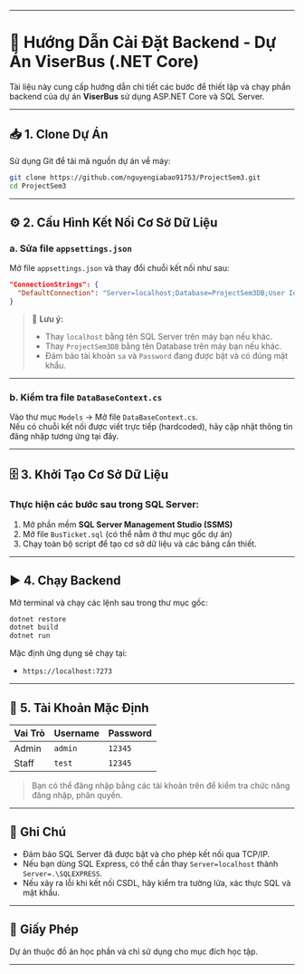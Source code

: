 
---

# 📘 Hướng Dẫn Cài Đặt Backend - Dự Án ViserBus (.NET Core)

Tài liệu này cung cấp hướng dẫn chi tiết các bước để thiết lập và chạy phần backend của dự án **ViserBus** sử dụng ASP.NET Core và SQL Server.

---

## 📥 1. Clone Dự Án

Sử dụng Git để tải mã nguồn dự án về máy:

```bash
git clone https://github.com/nguyengiabao91753/ProjectSem3.git
cd ProjectSem3
```

---

## ⚙️ 2. Cấu Hình Kết Nối Cơ Sở Dữ Liệu

### a. Sửa file `appsettings.json`

Mở file `appsettings.json` và thay đổi chuỗi kết nối như sau:

```json
"ConnectionStrings": {
  "DefaultConnection": "Server=localhost;Database=ProjectSem3DB;User Id=sa;Password=YourPassword123;trusted_connection=true;encrypt=false"
}
```

> 🔔 **Lưu ý:**  
> - Thay `localhost` bằng tên SQL Server trên máy bạn nếu khác.
> - Thay `ProjectSem3DB` bằng tên Database trên máy bạn nếu khác. 
> - Đảm bảo tài khoản `sa` và `Password` đang được bật và có đúng mật khẩu.

---

### b. Kiểm tra file `DataBaseContext.cs`

Vào thư mục `Models` → Mở file `DataBaseContext.cs`.  
Nếu có chuỗi kết nối được viết trực tiếp (hardcoded), hãy cập nhật thông tin đăng nhập tương ứng tại đây.

---

## 🗄️ 3. Khởi Tạo Cơ Sở Dữ Liệu

### Thực hiện các bước sau trong SQL Server:

1. Mở phần mềm **SQL Server Management Studio (SSMS)**  
2. Mở file `BusTicket.sql` (có thể nằm ở thư mục gốc dự án)  
3. Chạy toàn bộ script để tạo cơ sở dữ liệu và các bảng cần thiết.

---

## ▶️ 4. Chạy Backend

Mở terminal và chạy các lệnh sau trong thư mục gốc:

```bash
dotnet restore
dotnet build
dotnet run
```

Mặc định ứng dụng sẽ chạy tại:  
- `https://localhost:7273`

---

## 🔐 5. Tài Khoản Mặc Định

| Vai Trò | Username             | Password     |
|---------|------------------------|--------------|
| Admin   | `admin`     | `12345`  |
| Staff   | `test`     | `12345`  |

> Bạn có thể đăng nhập bằng các tài khoản trên để kiểm tra chức năng đăng nhập, phân quyền.

---

## 📌 Ghi Chú

- Đảm bảo SQL Server đã được bật và cho phép kết nối qua TCP/IP.  
- Nếu bạn dùng SQL Express, có thể cần thay `Server=localhost` thành `Server=.\SQLEXPRESS`.  
- Nếu xảy ra lỗi khi kết nối CSDL, hãy kiểm tra tường lửa, xác thực SQL và mật khẩu.

---

## 📄 Giấy Phép

Dự án thuộc đồ án học phần và chỉ sử dụng cho mục đích học tập.

---
